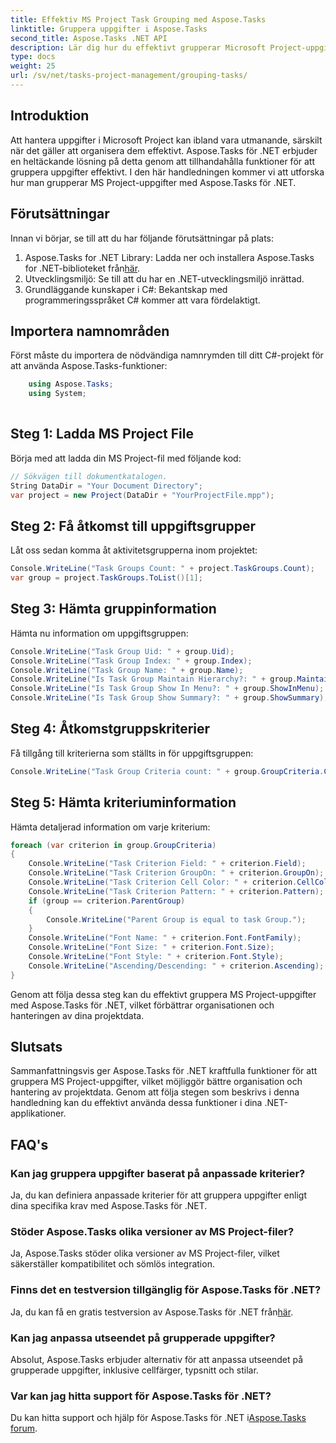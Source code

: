 ```yaml
---
title: Effektiv MS Project Task Grouping med Aspose.Tasks
linktitle: Gruppera uppgifter i Aspose.Tasks
second_title: Aspose.Tasks .NET API
description: Lär dig hur du effektivt grupperar Microsoft Project-uppgifter med Aspose.Tasks för .NET.
type: docs
weight: 25
url: /sv/net/tasks-project-management/grouping-tasks/
---
```

## Introduktion
Att hantera uppgifter i Microsoft Project kan ibland vara utmanande, särskilt när det gäller att organisera dem effektivt. Aspose.Tasks för .NET erbjuder en heltäckande lösning på detta genom att tillhandahålla funktioner för att gruppera uppgifter effektivt. I den här handledningen kommer vi att utforska hur man grupperar MS Project-uppgifter med Aspose.Tasks för .NET.
## Förutsättningar
Innan vi börjar, se till att du har följande förutsättningar på plats:
1.  Aspose.Tasks for .NET Library: Ladda ner och installera Aspose.Tasks for .NET-biblioteket från[här](https://releases.aspose.com/tasks/net/).
2. Utvecklingsmiljö: Se till att du har en .NET-utvecklingsmiljö inrättad.
3. Grundläggande kunskaper i C#: Bekantskap med programmeringsspråket C# kommer att vara fördelaktigt.

## Importera namnområden
Först måste du importera de nödvändiga namnrymden till ditt C#-projekt för att använda Aspose.Tasks-funktioner:
```csharp
    using Aspose.Tasks;
    using System;
    
```
## Steg 1: Ladda MS Project File
Börja med att ladda din MS Project-fil med följande kod:
```csharp
// Sökvägen till dokumentkatalogen.
String DataDir = "Your Document Directory";
var project = new Project(DataDir + "YourProjectFile.mpp");
```
## Steg 2: Få åtkomst till uppgiftsgrupper
Låt oss sedan komma åt aktivitetsgrupperna inom projektet:
```csharp
Console.WriteLine("Task Groups Count: " + project.TaskGroups.Count);
var group = project.TaskGroups.ToList()[1];
```
## Steg 3: Hämta gruppinformation
Hämta nu information om uppgiftsgruppen:
```csharp
Console.WriteLine("Task Group Uid: " + group.Uid);
Console.WriteLine("Task Group Index: " + group.Index);
Console.WriteLine("Task Group Name: " + group.Name);
Console.WriteLine("Is Task Group Maintain Hierarchy?: " + group.MaintainHierarchy);
Console.WriteLine("Is Task Group Show In Menu?: " + group.ShowInMenu);
Console.WriteLine("Is Task Group Show Summary?: " + group.ShowSummary);
```
## Steg 4: Åtkomstgruppskriterier
Få tillgång till kriterierna som ställts in för uppgiftsgruppen:
```csharp
Console.WriteLine("Task Group Criteria count: " + group.GroupCriteria.Count);
```
## Steg 5: Hämta kriteriuminformation
Hämta detaljerad information om varje kriterium:
```csharp
foreach (var criterion in group.GroupCriteria)
{
    Console.WriteLine("Task Criterion Field: " + criterion.Field);
    Console.WriteLine("Task Criterion GroupOn: " + criterion.GroupOn);
    Console.WriteLine("Task Criterion Cell Color: " + criterion.CellColor);
    Console.WriteLine("Task Criterion Pattern: " + criterion.Pattern);
    if (group == criterion.ParentGroup)
    {
        Console.WriteLine("Parent Group is equal to task Group.");
    }
    Console.WriteLine("Font Name: " + criterion.Font.FontFamily);
    Console.WriteLine("Font Size: " + criterion.Font.Size);
    Console.WriteLine("Font Style: " + criterion.Font.Style);
    Console.WriteLine("Ascending/Descending: " + criterion.Ascending);
}
```
Genom att följa dessa steg kan du effektivt gruppera MS Project-uppgifter med Aspose.Tasks för .NET, vilket förbättrar organisationen och hanteringen av dina projektdata.

## Slutsats
Sammanfattningsvis ger Aspose.Tasks för .NET kraftfulla funktioner för att gruppera MS Project-uppgifter, vilket möjliggör bättre organisation och hantering av projektdata. Genom att följa stegen som beskrivs i denna handledning kan du effektivt använda dessa funktioner i dina .NET-applikationer.
## FAQ's
### Kan jag gruppera uppgifter baserat på anpassade kriterier?
Ja, du kan definiera anpassade kriterier för att gruppera uppgifter enligt dina specifika krav med Aspose.Tasks för .NET.
### Stöder Aspose.Tasks olika versioner av MS Project-filer?
Ja, Aspose.Tasks stöder olika versioner av MS Project-filer, vilket säkerställer kompatibilitet och sömlös integration.
### Finns det en testversion tillgänglig för Aspose.Tasks för .NET?
 Ja, du kan få en gratis testversion av Aspose.Tasks för .NET från[här](https://releases.aspose.com/).
### Kan jag anpassa utseendet på grupperade uppgifter?
Absolut, Aspose.Tasks erbjuder alternativ för att anpassa utseendet på grupperade uppgifter, inklusive cellfärger, typsnitt och stilar.
### Var kan jag hitta support för Aspose.Tasks för .NET?
 Du kan hitta support och hjälp för Aspose.Tasks för .NET i[Aspose.Tasks forum](https://forum.aspose.com/c/tasks/15).